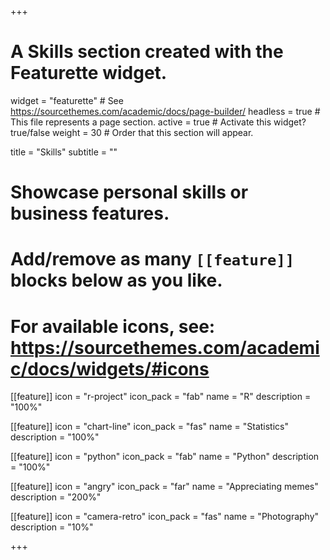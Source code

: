 +++
# A Skills section created with the Featurette widget.
widget = "featurette"  # See https://sourcethemes.com/academic/docs/page-builder/
headless = true  # This file represents a page section.
active = true  # Activate this widget? true/false
weight = 30  # Order that this section will appear.

title = "Skills"
subtitle = ""

# Showcase personal skills or business features.
# 
# Add/remove as many `[[feature]]` blocks below as you like.
# 
# For available icons, see: https://sourcethemes.com/academic/docs/widgets/#icons

[[feature]]
  icon = "r-project"
  icon_pack = "fab"
  name = "R"
  description = "100%"
  
[[feature]]
  icon = "chart-line"
  icon_pack = "fas"
  name = "Statistics"
  description = "100%" 
  
[[feature]]
  icon = "python"
  icon_pack = "fab"
  name = "Python"
  description = "100%"
  
[[feature]]
  icon = "angry"
  icon_pack = "far"
  name = "Appreciating memes"
  description = "200%"

[[feature]]
  icon = "camera-retro"
  icon_pack = "fas"
  name = "Photography"
  description = "10%"

+++
